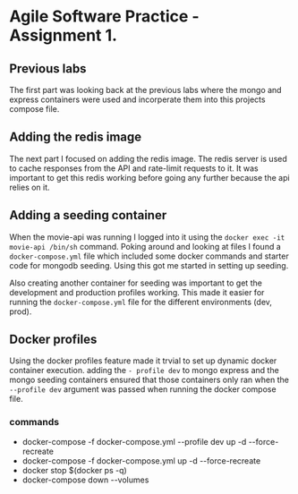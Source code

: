 # Agile Software Practice - Assignment 1.

## Previous labs

The first part was looking back at the previous labs where the mongo and express containers were used and incorperate them into this projects compose file.

## Adding the redis image

The next part I focused on adding the redis image. The redis server is used to cache responses from the API and rate-limit requests to it. It was important to get this redis working before going any further because the api relies on it.

## Adding a seeding container

When the movie-api was running I logged into it using the `docker exec -it movie-api /bin/sh` command. Poking around and looking at files I found a `docker-compose.yml` file which included some docker commands and starter code for mongodb seeding. Using this got me started in setting up seeding.

Also creating another container for seeding was important to get the development and production profiles working. This made it easier for running the `docker-compose.yml` file for the different environments (dev, prod).

## Docker profiles

Using the docker profiles feature made it trvial to set up dynamic docker container execution. adding the `- profile dev` to mongo express and the mongo seeding containers ensured that those containers only ran when the `--profile dev` argument was passed when running the docker compose file.

### commands

- docker-compose -f docker-compose.yml --profile dev up -d --force-recreate
- docker-compose -f docker-compose.yml up -d --force-recreate
- docker stop $(docker ps -q)
- docker-compose down --volumes
